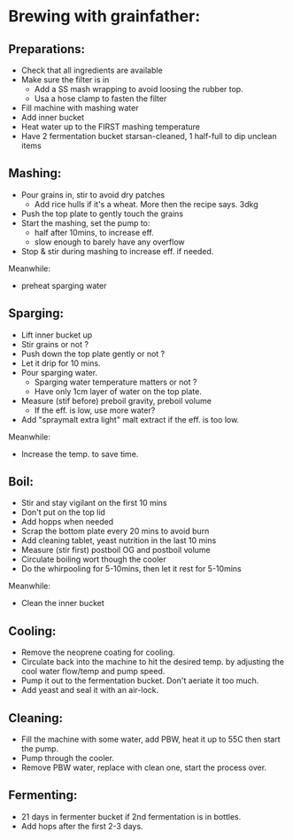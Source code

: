 Brewing with grainfather:
=========================

Preparations:
-------------

- Check that all ingredients are available
- Make sure the filter is in
  - Add a SS mash wrapping to avoid loosing the rubber top.
  - Usa a hose clamp to fasten the filter
- Fill machine with mashing water
- Add inner bucket
- Heat water up to the FIRST mashing temperature
- Have 2 fermentation bucket starsan-cleaned, 1 half-full to dip unclean items

Mashing:
--------

- Pour grains in, stir to avoid dry patches
  - Add rice hulls if it's a wheat. More then the recipe says. 3dkg
- Push the top plate to gently touch the grains
- Start the mashing, set the pump to:
  -  half after 10mins, to increase eff.
  - slow enough to barely have any overflow
- Stop & stir during mashing to increase eff. if needed.

Meanwhile:
 - preheat sparging water

Sparging:
---------

 - Lift inner bucket up
 - Stir grains or not ?
 - Push down the top plate gently or not ?
 - Let it drip for 10 mins.
 - Pour sparging water.
   - Sparging water temperature matters or not ?
   - Have only 1cm layer of water on the top plate.
 - Measure (stif before) preboil gravity, preboil volume
   - If the eff. is low, use more water?
 - Add "spraymalt extra light" malt extract if the eff. is too low.

Meanwhile:
 - Increase the temp. to save time.

Boil:
-----

 - Stir and stay vigilant on the first 10 mins
 - Don't put on the top lid
 - Add hopps when needed
 - Scrap the bottom plate every 20 mins to avoid burn
 - Add cleaning tablet, yeast nutrition in the last 10 mins
 - Measure (stir first) postboil OG and postboil volume
 - Circulate boiling wort though the cooler
 - Do the whirpooling for 5-10mins, then let it rest for 5-10mins

Meanwhile:
 - Clean the inner bucket

Cooling:
--------

 - Remove the neoprene coating for cooling.
 - Circulate back into the machine to hit the desired temp. by adjusting the
 cool water flow/temp and pump speed.
 - Pump it out to the fermentation bucket. Don't aeriate it too much.
 - Add yeast and seal it with an air-lock.

Cleaning:
---------

 - Fill the machine with some water, add PBW, heat it up to 55C then start the
 pump.
 - Pump through the cooler.
 - Remove PBW water, replace with clean one, start the process over.

Fermenting:
-----------

 - 21 days in fermenter bucket if 2nd fermentation is in bottles.
 - Add hops after the first 2-3 days.
